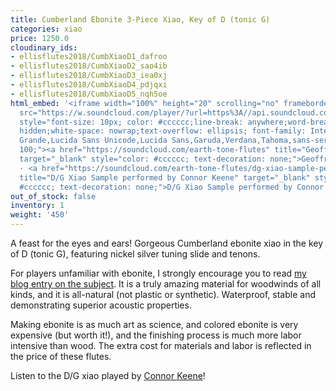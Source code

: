 ```yaml
---
title: Cumberland Ebonite 3-Piece Xiao, Key of D (tonic G)
categories: xiao
price: 1250.0
cloudinary_ids:
- ellisflutes2018/CumbXiaoD1_dafroo
- ellisflutes2018/CumbXiaoD2_sao4ib
- ellisflutes2018/CumbXiaoD3_iea0xj
- ellisflutes2018/CumbXiaoD4_pdjqxi
- ellisflutes2018/CumbXiaoD5_nqh5oe
html_embed: '<iframe width="100%" height="20" scrolling="no" frameborder="no" allow="autoplay"
  src="https://w.soundcloud.com/player/?url=https%3A//api.soundcloud.com/tracks/892330360&color=%23ff5500&inverse=false&auto_play=false&show_user=true"></iframe><div
  style="font-size: 10px; color: #cccccc;line-break: anywhere;word-break: normal;overflow:
  hidden;white-space: nowrap;text-overflow: ellipsis; font-family: Interstate,Lucida
  Grande,Lucida Sans Unicode,Lucida Sans,Garuda,Verdana,Tahoma,sans-serif;font-weight:
  100;"><a href="https://soundcloud.com/earth-tone-flutes" title="Geoffrey Ellis Flutes"
  target="_blank" style="color: #cccccc; text-decoration: none;">Geoffrey Ellis Flutes</a>
  · <a href="https://soundcloud.com/earth-tone-flutes/dg-xiao-sample-performed-by-connor-keene"
  title="D/G Xiao Sample performed by Connor Keene" target="_blank" style="color:
  #cccccc; text-decoration: none;">D/G Xiao Sample performed by Connor Keene</a></div>'
out_of_stock: false
inventory: 1
weight: '450'
---
```


A feast for the eyes and ears!  Gorgeous Cumberland ebonite xiao in the key of D (tonic G), featuring nickel silver tuning slide and tenons.

For players unfamiliar with ebonite, I strongly encourage you to read [my blog entry on the subject](http://ellisflutes.com/blog/what-is-ebonite).  It is a truly amazing material for woodwinds of all kinds, and it is all-natural (not plastic or synthetic).  Waterproof, stable and demonstrating superior acoustic properties.

Making ebonite is as much art as science, and colored ebonite is very expensive (but worth it!), and the finishing process is much more labor intensive than wood.  The extra cost for materials and labor is reflected in the price of these flutes.

Listen to the D/G xiao played by [Connor Keene](https://connortkeene.com/)!